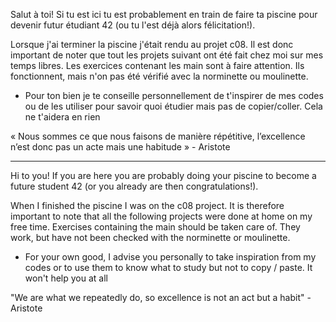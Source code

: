 Salut à toi! Si tu est ici tu est probablement en train de faire ta piscine pour devenir futur étudiant 42 (ou tu l'est déjà alors félicitation!). 

Lorsque j'ai terminer la piscine j'était rendu au projet c08. Il est donc important de noter que tout les projets suivant ont été fait chez moi sur mes temps libres. Les exercices contenant les main sont à faire attention. Ils fonctionnent, mais n'on pas été vérifié avec la norminette ou moulinette.

* Pour ton bien je te conseille personnellement de t'inspirer de mes codes ou de les utiliser pour savoir quoi étudier mais pas de copier/coller. Cela ne t'aidera en rien

« Nous sommes ce que nous faisons de manière répétitive, 
l’excellence n’est donc pas un acte mais une habitude »
    - Aristote

-------------------------------------------------------

Hi to you! If you are here you are probably doing your piscine to become a future student 42 (or you already are then congratulations!).

When I finished the piscine I was on the c08 project. It is therefore important to note that all the following projects were done at home on my free time. Exercises containing the main should be taken care of. They work, but have not been checked with the norminette or moulinette.

* For your own good, I advise you personally to take inspiration from my codes or to use them to know what to study but not to copy / paste. It won't help you at all

"We are what we repeatedly do, so excellence is not an act but a habit"
    - Aristote
